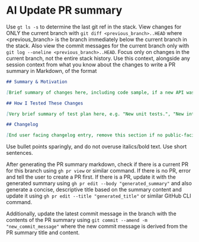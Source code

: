 # AI Update PR summary

Use `gt ls -s` to determine the last git ref in the stack. View changes for ONLY the current branch with `git diff <previous_branch>..HEAD` where <previous_branch> is the branch immediately below the current branch in the stack. Also view the commit messages for the current branch only with `git log --oneline <previous_branch>..HEAD`. Focus only on changes in the current branch, not the entire stack history. Use this context, alongside any session context from what you know about the changes to write a PR summary in Markdown, of the format

```md
## Summary & Motivation

[Brief summary of changes here, including code sample, if a new API was added, etc.]

## How I Tested These Changes

[Very brief summary of test plan here, e.g. "New unit tests.", "New integration tests.", "Existing test suite." This can be a single sentence.]

## Changelog

[End user facing changelog entry, remove this section if no public-facing API was changed and no bug was fixed. Public-facing APIs are identified by the @public decorator. Ignore minor changes. If there are no user-facing changes, remove this section.]
```

Use bullet points sparingly, and do not overuse italics/bold text. Use short sentences.

After generating the PR summary markdown, check if there is a current PR for this branch using `gh pr view` or similar command. If there is no PR, error and tell the user to create a PR first. If there is a PR, update it with the generated summary using `gh pr edit --body "generated_summary"` and also generate a concise, descriptive title based on the summary content and update it using `gh pr edit --title "generated_title"` or similar GitHub CLI command.

Additionally, update the latest commit message in the branch with the contents of the PR summary using `git commit --amend -m "new_commit_message"` where the new commit message is derived from the PR summary title and content.